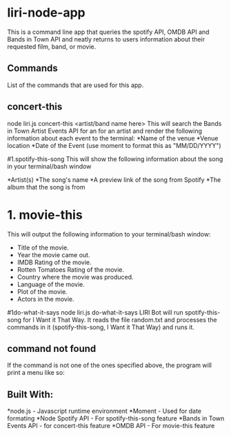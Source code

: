 # liri-node-app

This is a command line app that queries the spotify API, OMDB API and Bands in Town API and neatly returns to users information about their requested film, band, or movie.

## Commands
List of the commands that are used for this app. 

## concert-this
 node liri.js concert-this <artist/band name here>
 This will search the Bands in Town Artist Events API for an for an artist and render the following information about each event to the terminal:
*Name of the venue
*Venue location
*Date of the Event (use moment to format this as "MM/DD/YYYY")

#1.spotify-this-song
This will show the following information about the song in your terminal/bash window

*Artist(s)
*The song's name
*A preview link of the song from Spotify
*The album that the song is from


# 1. movie-this

This will output the following information to your terminal/bash window:
* Title of the movie.
* Year the movie came out.
* IMDB Rating of the movie.
* Rotten Tomatoes Rating of the movie.
* Country where the movie was produced.
* Language of the movie.
* Plot of the movie.
* Actors in the movie.


#1do-what-it-says
node liri.js do-what-it-says
LIRI Bot will run spotify-this-song for I Want it That Way. It reads the file random.txt and processes the commands in it (spotify-this-song, I Want it That Way) and runs it.


## command not found
If the command is not one of the ones specified above, the program will print a menu like so:

## Built With:
*node.js - Javascript runtime environment
*Moment - Used for date formating
*Node Spotify API - For spotify-this-song feature
*Bands in Town Events API - for concert-this feature
*OMDB API - For movie-this feature
